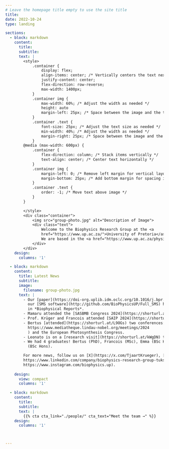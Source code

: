 ```yaml
---
# Leave the homepage title empty to use the site title
title:
date: 2022-10-24
type: landing

sections:
  - block: markdown
    content:
      title:
      subtitle:
      text: |
        <style>
            .container {
                display: flex;
                align-items: center; /* Vertically centers the text next to the image */
                justify-content: center;
                flex-direction: row-reverse;
                max-width: 1400px;
            }
            .container img {
                max-width: 60%; /* Adjust the width as needed */
                height: auto
                margin-left: 25px; /* Space between the image and the text */
            }
            .container .text {
                font-size: 25px; /* Adjust the text size as needed */
                min-width: 40%; /* Adjust the width as needed */
                margin-right: 25px; /* Space between the image and the text */
            }
        @media (max-width: 600px) {
            .container {
                flex-direction: column; /* Stack items vertically */
                text-align: center; /* Center text horizontally */
            }
            .container img {
                margin-left: 0; /* Remove left margin for vertical layout */
                margin-bottom: 25px; /* Add bottom margin for spacing in vertical layout */
            }
            .container .text {
                order: -1; /* Move text above image */
            }
        }

        </style>
        <div class="container">
            <img src="group-photo.jpg" alt="Description of Image">
            <div class="text">
                Welcome to the Biophysics Research Group at the <a
                href="https://www.up.ac.za/">University of Pretoria</a>. 
                We are based in the <a href="https://www.up.ac.za/physics">Department of Physics</a> where we use laser spectroscopy to investigate photosynthesis.
            </div>
        </div>
    design:
      columns: '1'

  - block: markdown
    content:
      title: Latest News
      subtitle:
      image:
        filename: group-photo.jpg
      text: |
        - Our [paper](https://doi-org.uplib.idm.oclc.org/10.1016/j.bpr.2024.100173) about
          our [SMS software](http://github.com/BioPhysicsUP/Full_SMS) has been published
          in *Biophysical Reports*.
        - Mamaru attended the [SASBMB Congress 2024](https://shorturl.at/fevx3) in Polokwane from 7 to 10 July.
        - Prof. Krüger and Francois attended [SAIP 2024](https://shorturl.at/SEihg) in Grahamstown from 1 to 5 July.
        - Bertus [attended](https://shorturl.at/L9OGs) two conferences: The [Lindau Nobel Laureate Meeting](
          https://www.mediatheque.lindau-nobel.org/meetings/2024
          ) and the European Photosynthesis Congress.
        - Leonato is on a [research visit](https://shorturl.at/kWgDN) to Friedrich Alexander University Erlangen-Nürnberg.
        - We had 4 graduates! Bertus (PhD), Francois (MSc), Emma (BSc Hons) and Sarah
          (BSc Hons).

        For more news, follow us on [X](https://x.com/TjaartKrueger), [LinkedIn](
        https://www.linkedin.com/company/biophysics-research-group-tuks/), or [Instagram](
        https://www.instagram.com/biophysics.up).
      
    design:
      view: compact
      columns: '1'

  - block: markdown
    content:
      title:
      subtitle:
      text: |
        {{% cta cta_link="./people/" cta_text="Meet the team →" %}}
    design:
      columns: '1'



---
```


